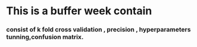 # This is a buffer week contain
### consist of k fold cross validation , precision , hyperparameters tunning,confusion matrix.
